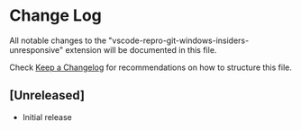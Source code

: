 # Change Log

All notable changes to the "vscode-repro-git-windows-insiders-unresponsive" extension will be documented in this file.

Check [Keep a Changelog](http://keepachangelog.com/) for recommendations on how to structure this file.

## [Unreleased]

- Initial release